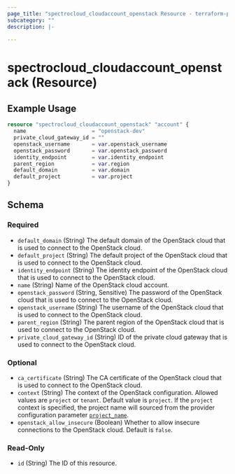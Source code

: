 ```yaml
---
page_title: "spectrocloud_cloudaccount_openstack Resource - terraform-provider-spectrocloud"
subcategory: ""
description: |-
  
---
```


# spectrocloud_cloudaccount_openstack (Resource)

  

## Example Usage

```terraform
resource "spectrocloud_cloudaccount_openstack" "account" {
  name                     = "openstack-dev"
  private_cloud_gateway_id = ""
  openstack_username       = var.openstack_username
  openstack_password       = var.openstack_password
  identity_endpoint        = var.identity_endpoint
  parent_region            = var.region
  default_domain           = var.domain
  default_project          = var.project
}
```


<!-- schema generated by tfplugindocs -->
## Schema

### Required

- `default_domain` (String) The default domain of the OpenStack cloud that is used to connect to the OpenStack cloud.
- `default_project` (String) The default project of the OpenStack cloud that is used to connect to the OpenStack cloud.
- `identity_endpoint` (String) The identity endpoint of the OpenStack cloud that is used to connect to the OpenStack cloud.
- `name` (String) Name of the OpenStack cloud account.
- `openstack_password` (String, Sensitive) The password of the OpenStack cloud that is used to connect to the OpenStack cloud.
- `openstack_username` (String) The username of the OpenStack cloud that is used to connect to the OpenStack cloud.
- `parent_region` (String) The parent region of the OpenStack cloud that is used to connect to the OpenStack cloud.
- `private_cloud_gateway_id` (String) ID of the private cloud gateway that is used to connect to the OpenStack cloud.

### Optional

- `ca_certificate` (String) The CA certificate of the OpenStack cloud that is used to connect to the OpenStack cloud.
- `context` (String) The context of the OpenStack configuration. Allowed values are `project` or `tenant`. Default value is `project`. If  the `project` context is specified, the project name will sourced from the provider configuration parameter [`project_name`](https://registry.terraform.io/providers/spectrocloud/spectrocloud/latest/docs#schema).
- `openstack_allow_insecure` (Boolean) Whether to allow insecure connections to the OpenStack cloud. Default is `false`.

### Read-Only

- `id` (String) The ID of this resource.